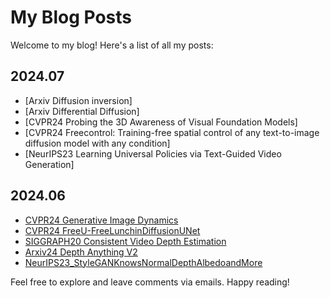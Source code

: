 # My Blog Posts

Welcome to my blog! Here's a list of all my posts:


## 2024.07
- [Arxiv Diffusion inversion]
- [Arxiv Differential Diffusion]
- [CVPR24 Probing the 3D Awareness of Visual Foundation Models]
- [CVPR24 Freecontrol: Training-free spatial control of any text-to-image diffusion model with any condition]
- [NeurIPS23 Learning Universal Policies via Text-Guided Video Generation]

## 2024.06

- [CVPR24 Generative Image Dynamics](cvpr24_GenerativeImageDynamics.md)
- [CVPR24 FreeU-FreeLunchinDiffusionUNet](cvpr24_FreeU-FreeLunchinDiffusionU-Net.md)
- [SIGGRAPH20 Consistent Video Depth Estimation](SIGGRAPH20_ConsistentVideoDepthEstimation.md)
- [Arxiv24 Depth Anything V2](Arxiv24_DepthAnythingV2.md)
- [NeurIPS23_StyleGANKnowsNormalDepthAlbedoandMore](NeurIPS23_StyleGAN.md)

Feel free to explore and leave comments via emails. Happy reading!